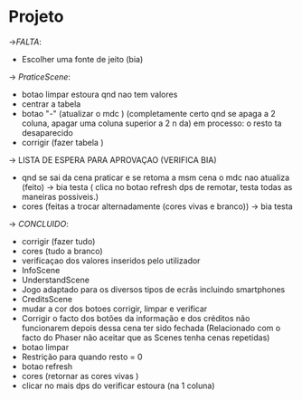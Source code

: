 # Projeto
->*FALTA*:
* Escolher uma fonte de jeito (bia) 

-> *PraticeScene*:
* botao limpar estoura qnd nao tem valores 
* centrar a tabela 
* botao "-" (atualizar o mdc ) (completamente certo qnd se apaga a 2 coluna, apagar uma coluna superior a 2 n da) em processo: o resto ta desaparecido
* corrigir (fazer tabela ) 

-> LISTA DE ESPERA PARA APROVAÇAO (VERIFICA BIA)
* qnd se sai da cena praticar e se retoma a msm cena  o mdc nao atualiza (feito) -> bia testa ( clica no botao refresh dps de remotar, testa todas as maneiras possiveis.)  
* cores (feitas a trocar alternadamente (cores vivas e branco)) -> bia testa 
 



-> *CONCLUIDO*:
* corrigir (fazer tudo)
* cores (tudo a branco) 
* verificaçao dos valores inseridos pelo utilizador     
* InfoScene 
* UnderstandScene
* Jogo adaptado para os diversos tipos de ecrãs incluindo smartphones
*  CreditsScene
*  mudar a cor dos botoes corrigir, limpar e verificar
* Corrigir o facto dos botões da informação e dos créditos não funcionarem depois dessa cena ter sido fechada (Relacionado com o facto do Phaser não aceitar que as Scenes tenha cenas repetidas) 
* botao limpar 
* Restrição para quando resto = 0 
* botao refresh
* cores (retornar as cores vivas )
* clicar no mais dps do verificar estoura (na 1 coluna)




